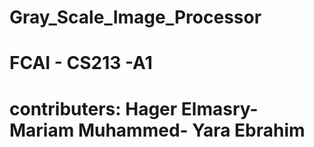 # Gray_Scale_Image_Processor
# FCAI - CS213 -A1
# contributers: Hager Elmasry- Mariam Muhammed- Yara Ebrahim
